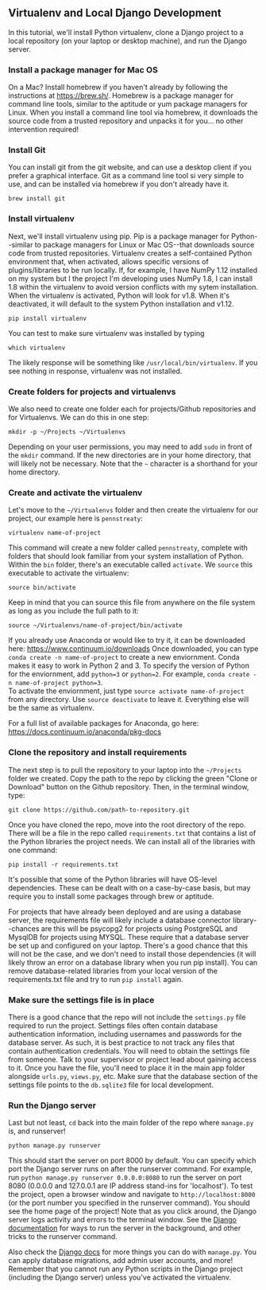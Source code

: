 ## Virtualenv and Local Django Development

In this tutorial, we'll install Python virtualenv, clone a Django project to a local repository (on your laptop or desktop machine), and run the Django server.

### Install a package manager for Mac OS
On a Mac? Install homebrew if you haven't already by following the instructions at https://brew.sh/. Homebrew is a package manager for command line tools, similar to the aptitude or yum package managers for Linux. When you install a command line tool via homebrew, it downloads the source code from a trusted repository and unpacks it for you... no other intervention required!

### Install Git
You can install git from the git website, and can use a desktop client if you prefer a graphical interface. Git as a command line tool si very simple to use, and can be installed via homebrew if you don't already have it.
  
  `brew install git`

### Install virtualenv
Next, we'll install virtualenv using pip. Pip is a package manager for Python--similar to package managers for Linux or Mac OS--that downloads source code from trusted repositories. Virtualenv creates a self-contained Python environment that, when activated, allows specific versions of plugins/libraries to be run locally. If, for example, I have NumPy 1.12 installed on my system but I the project I'm developing uses NumPy 1.8, I can install 1.8 within the virtualenv to avoid version conflicts with my sytem installation. When the virtualenv is activated, Python will look for v1.8. When it's deactivated, it will default to the system Python installation and v1.12.
  
  `pip install virtualenv`

You can test to make sure virtualenv was installed by typing
  
  `which virtualenv`

The likely response will be something like `/usr/local/bin/virtualenv`. If you see nothing in response, virtualenv was not installed.

### Create folders for projects and virtualenvs
We also need to create one folder each for projects/Github repositories and for Virtualenvs. We can do this in one step:
  
  `mkdir -p ~/Projects ~/Virtualenvs`
  
Depending on your user permissions, you may need to add `sudo` in front of the `mkdir` command. If the new directories are in your home directory, that will likely not be necessary. Note that the `~` character is a shorthand for your home directory. 

### Create and activate the virtualenv
Let's move to the `~/Virtualenvs` folder and then create the virtualenv for our project, our example here is `pennstreaty`:
  
  `virtualenv name-of-project`
  
This command will create a new folder called `pennstreaty`, complete with folders that should look familiar from your system installation of Python. Within the `bin` folder, there's an executable called `activate`. We `source` this executable to activate the virtualenv:
  
  `source bin/activate`
  
Keep in mind that you can source this file from anywhere on the file system as long as you include the full path to it: 
  
  `source ~/Virtualenvs/name-of-project/bin/activate`

If you already use Anaconda or would like to try it, it can be downloaded here: https://www.continuum.io/downloads
Once downloaded, you can type `conda create -n name-of-project` to create a new enviornment.  Conda makes it easy to work in Python 2 and 3.  To specify the version of Python for the enviornment, add `python=3` or `python=2`.  For example, `conda create -n name-of-project python=3`.  
To activate the enviornment, just type `source activate name-of-project` from any directory. Use `source deactivate` to leave it.  Everything else will be the same as virtualenv.  

For a full list of available packages for Anaconda, go here: https://docs.continuum.io/anaconda/pkg-docs

### Clone the repository and install requirements
The next step is to pull the repository to your laptop into the `~/Projects` folder we created. Copy the path to the repo by clicking the green "Clone or Download" button on the Github repository. Then, in the terminal window, type:

  `git clone https://github.com/path-to-repository.git`

Once you have cloned the repo, move into the root directory of the repo. There will be a file in the repo called `requirements.txt` that contains a list of the Python libraries the project needs. We can install all of the libraries with one command:

  `pip install -r requirements.txt`
  
It's possible that some of the Python libraries will have OS-level dependencies. These can be dealt with on a case-by-case basis, but may require you to install some packages through brew or aptitude. 

For projects that have already been deployed and are using a database server, the requirements file will likely include a database connector library--chances are this will be psycopg2 for projects using PostgreSQL and MysqlDB for projects using MYSQL. These require that a database server be set up and configured on your laptop. There's a good chance that this will not be the case, and we don't need to install those dependencies (it will likely throw an error on a database library when you run pip install). You can remove database-related libraries from your local version of the requirements.txt file and try to run `pip install` again.

### Make sure the settings file is in place
There is a good chance that the repo will not include the `settings.py` file required to run the project. Settings files often contain database authentication information, including usernames and passwords for the database server. As such, it is best practice to not track any files that contain authentication credentials. You will need to obtain the settings file from someone. Talk to your supervisor or project lead about gaining access to it. Once you have the file, you'll need to place it in the main app folder alongside `urls.py`, `views.py`, etc. Make sure that the database section of the settings file points to the `db.sqlite3` file for local development.

### Run the Django server
Last but not least, `cd` back into the main folder of the repo where `manage.py` is, and runserver!

`python manage.py runserver`
  
This should start the server on port 8000 by default. You can specify which port the Django server runs on after the runserver command. For example, run `python manage.py runserver 0.0.0.0:8080` to run the server on port 8080 (0.0.0.0 and 127.0.0.1 are IP address stand-ins for 'localhost'). To test the project, open a browser window and navigate to `http://localhost:8000` (or the port number you specified in the runserver command). You should see the home page of the project! Note that as you click around, the Django server logs activity and errors to the terminal window. See the [Django documentation](https://docs.djangoproject.com/en/1.11/ref/django-admin/#runserver) for ways to run the server in the background, and other tricks to the runserver command.
 
Also check the [Django docs](https://docs.djangoproject.com/en/1.11/ref/django-admin) for more things you can do with `manage.py`. You can apply database migrations, add admin user accounts, and more! Remember that you cannot run any Python scripts in the Django project (including the Django server) unless you've activated the virtualenv. 
